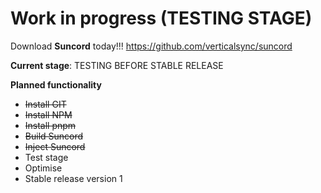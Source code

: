 # Work in progress (TESTING STAGE)

Download **Suncord** today!!!
https://github.com/verticalsync/suncord

**Current stage**: TESTING BEFORE STABLE RELEASE

**Planned functionality**
- ~~Install GIT~~
- ~~Install NPM~~
- ~~Install pnpm~~
- ~~Build Suncord~~
- ~~Inject Suncord~~
- Test stage
- Optimise
- Stable release version 1

